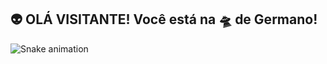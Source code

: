 ## 👽 OLÁ VISITANTE! Você está na 🛸 de Germano!




  ![Snake animation](https://github.com/Germano01/Germano01/blob/output/github-contribution-grid-snake.svg)
